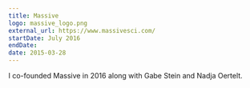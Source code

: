 ```yaml
---
title: Massive
logo: massive_logo.png
external_url: https://www.massivesci.com/
startDate: July 2016
endDate:
date: 2015-03-28
---
```


I co-founded Massive in 2016 along with Gabe Stein and Nadja Oertelt.
